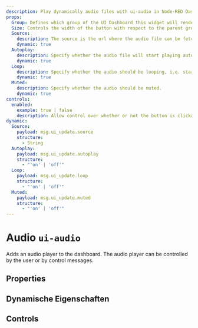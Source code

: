 ```yaml
---
description: Play dynamically audio files with ui-audio in Node-RED Dashboard 2.0.
props:
  Group: Defines which group of the UI Dashboard this widget will render in.
  Size: Controls the width of the button with respect to the parent group. Maximum value is the width of the group.
  Source:
    description: The source is the url where the audio file can be fetched..
    dynamic: true
  Autoplay:
    description: Specify whether the audio file will start playing automatically.
    dynamic: true
  Loop:
    description: Specify whether the audio should be looping, i.e. start playing automatically again when ended.
    dynamic: true
  Muted:
    description: Specify whether the audio should be muted.
    dynamic: true
controls:
  enabled:
    example: true | false
    description: Allow control over whether or not the button is clickable.
dynamic:
  Source:
    payload: msg.ui_update.source
    structure:
      - String
  Autoplay:
    payload: msg.ui_update.autoplay
    structure:
      - "'on' | 'off'"
  Loop:
    payload: msg.ui_update.loop
    structure:
      - "'on' | 'off'"
  Muted:
    payload: msg.ui_update.muted
    structure:
      - "'on' | 'off'"
---
```


<script setup>
    import { ref } from 'vue'

    import TryDemo from "./../../components/TryDemo.vue"
    
</script>

<TryDemo href="audio-example">

# Audio `ui-audio`

</TryDemo>

Adds an audio player to the dashboard.
The audio player can be controlled by the user or by control messages.

## Properties

<PropsTable/>

## Dynamische Eigenschaften

<DynamicPropsTable/>

## Controls

<ControlsTable/>
